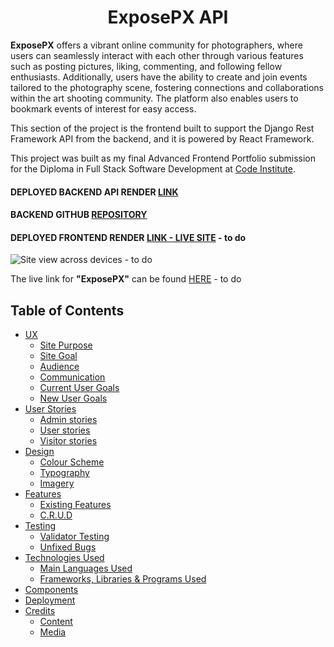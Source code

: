 <h1 align="center">ExposePX API</h1>

**ExposePX** offers a vibrant online community for photographers, where users can seamlessly interact with each other through various features such as posting pictures, liking, commenting, and following fellow enthusiasts. Additionally, users have the ability to create and join events tailored to the photography scene, fostering connections and collaborations within the art shooting community. The platform also enables users to bookmark events of interest for easy access.

This section of the project is the frontend built to support the Django Rest Framework API from the backend, and it is powered by React Framework.

This project was built as my final Advanced Frontend Portfolio submission for the Diploma in Full Stack Software Development at [Code Institute](https://codeinstitute.net/).

#### DEPLOYED BACKEND API RENDER [LINK](https://p5-drf-api-50dd27c53894.herokuapp.com/)
#### BACKEND GITHUB [REPOSITORY](https://github.com/patthoege/pp5-drf-api)

#### DEPLOYED FRONTEND RENDER [LINK - LIVE SITE]() - to do

![Site view across devices]() - to do

The live link for **"ExposePX"** can be found [HERE]() - to do

## Table of Contents
+ [UX](#ux "UX")
  + [Site Purpose](#site-purpose "Site Purpose")
  + [Site Goal](#site-goal "Site Goal")
  + [Audience](#audience "Audience")
  + [Communication](#communication "Communication")
  + [Current User Goals](#current-user-goals "Current User Goals")
  + [New User Goals](#new-user-goals "New User Goals")
+ [User Stories](#user-stories "User Stories")
  + [Admin stories](#admin-stories "Admin stories")
  + [User stories](#usert-stories "User stories")
  + [Visitor stories](#visitor-stories "Visitor stories")
+ [Design](#design "Design")
  + [Colour Scheme](#colour-scheme "Colour Scheme")
  + [Typography](#typography "Typography")
  + [Imagery](#imagery "Imagery")
+ [Features](#features "Features")
  + [Existing Features](#existing-features "Existing Features")
  + [C.R.U.D](#crud "C.R.U.D")
+ [Testing](#testing "Testing")
  + [Validator Testing](#validator-testing "Validator Testing")
  + [Unfixed Bugs](#unfixed-bugs "Unfixed Bugs")
+ [Technologies Used](#technologies-used "Technologies Used")
  + [Main Languages Used](#main-languages-used "Main Languages Used")
  + [Frameworks, Libraries & Programs Used](#frameworks-libraries-programs-used "Frameworks, Libraries & Programs Used")
+ [Components](#oomponents "Components")
+ [Deployment](#deployment "Deployment")
+ [Credits](#credits "Credits")
  + [Content](#content "Content")
  + [Media](#media "Media")

